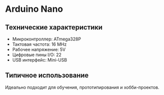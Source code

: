 # Arduino Nano

## Технические характеристики

- Микроконтроллер: ATmega328P
- Тактовая частота: 16 MHz
- Рабочее напряжение: 5V
- Цифровые пины I/O: 22
- USB интерфейс: Mini-USB

## Типичное использование

Идеально подходит для обучения, прототипирования и хобби-проектов.
